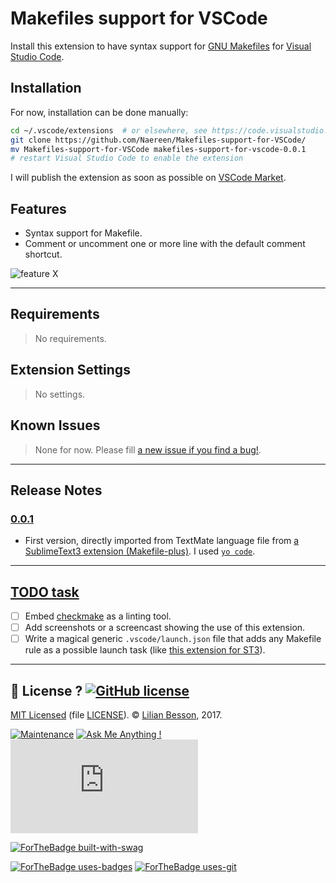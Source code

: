 # Makefiles support for VSCode

Install this extension to have syntax support for [GNU Makefiles](https://www.gnu.org/software/make/manual/make.html) for [Visual Studio Code](https://code.visualstudio.com/).

## Installation

For now, installation can be done manually:

```bash
cd ~/.vscode/extensions  # or elsewhere, see https://code.visualstudio.com/docs/extensions/yocode#_your-extensions-folder
git clone https://github.com/Naereen/Makefiles-support-for-VSCode/
mv Makefiles-support-for-VSCode makefiles-support-for-vscode-0.0.1
# restart Visual Studio Code to enable the extension
```

I will publish the extension as soon as possible on [VSCode Market](https://code.visualstudio.com/docs/editor/extension-gallery).

## Features

- Syntax support for Makefile.
- Comment or uncomment one or more line with the default comment shortcut.

![feature X](images/feature-x.png)

----

## Requirements

> No requirements.

## Extension Settings

> No settings.

## Known Issues

> None for now. Please fill [a new issue if you find a bug!](https://github.com/Naereen/Makefiles-support-for-VSCode/issues/new).

----

## Release Notes

### [0.0.1](https://github.com/Naereen/Makefiles-support-for-VSCode/releases/tag/v0.0.1)
- First version, directly imported from TextMate language file from [a SublimeText3 extension (Makefile-plus)](https://github.com/Altomare/sublime-makefile-plus). I used [`yo code`](https://code.visualstudio.com/docs/extensions/yocode).

----

## [TODO task](https://github.com/Naereen/Makefiles-support-for-VSCode/labels/enhancement)
- [ ] Embed [checkmake](https://github.com/mrtazz/checkmake) as a linting tool.
- [ ] Add screenshots or a screencast showing the use of this extension.
- [ ] Write a magical generic `.vscode/launch.json` file that adds any Makefile rule as a possible launch task (like [this extension for ST3](https://packagecontrol.io/packages/MakeCommands)).

----

## :scroll: License ? [![GitHub license](https://img.shields.io/github/license/Naereen/badges.svg)](https://github.com/Naereen/Makefiles-support-for-VSCode/blob/master/LICENSE)
[MIT Licensed](https://lbesson.mit-license.org/) (file [LICENSE](LICENSE)).
© [Lilian Besson](https://GitHub.com/Naereen), 2017.

[![Maintenance](https://img.shields.io/badge/Maintained%3F-yes-green.svg)](https://GitHub.com/Naereen/Makefiles-support-for-VSCode/graphs/commit-activity)
[![Ask Me Anything !](https://img.shields.io/badge/Ask%20me-anything-1abc9c.svg)](https://GitHub.com/Naereen/ama)
[![Analytics](https://ga-beacon.appspot.com/UA-38514290-17/github.com/Naereen/Makefiles-support-for-VSCode/README.md?pixel)](https://GitHub.com/Naereen/Makefiles-support-for-VSCode/)

[![ForTheBadge built-with-swag](http://ForTheBadge.com/images/badges/built-with-swag.svg)](https://GitHub.com/Naereen/)

[![ForTheBadge uses-badges](http://ForTheBadge.com/images/badges/uses-badges.svg)](http://ForTheBadge.com)
[![ForTheBadge uses-git](http://ForTheBadge.com/images/badges/uses-git.svg)](https://GitHub.com/)
